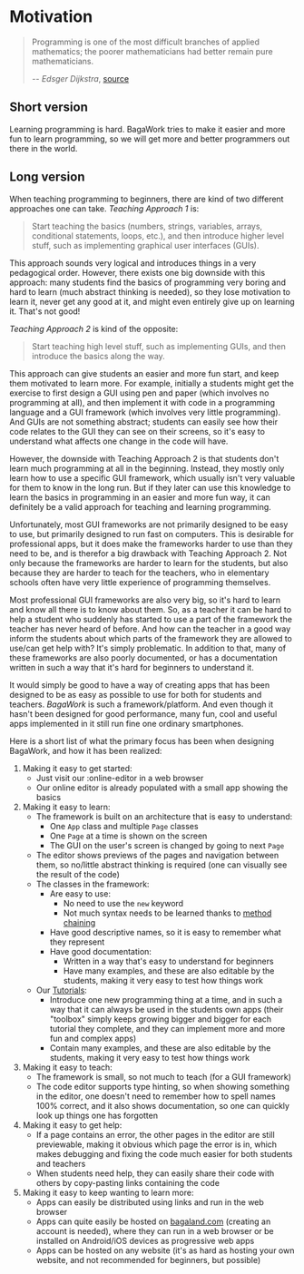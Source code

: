 # Motivation
> Programming is one of the most difficult branches of applied mathematics; the poorer mathematicians had better remain pure mathematicians.
>
> -- <cite>Edsger Dijkstra</cite>, <a href="https://www.brainyquote.com/quotes/edsger_dijkstra_204342" target="_blank">source</a>

## Short version
Learning programming is hard. BagaWork tries to make it easier and more fun to learn programming, so we will get more and better programmers out there in the world.

## Long version
When teaching programming to beginners, there are kind of two different approaches one can take. *Teaching Approach 1* is:

> Start teaching the basics (numbers, strings, variables, arrays, conditional statements, loops, etc.), and then introduce higher level stuff, such as implementing graphical user interfaces (GUIs).

This approach sounds very logical and introduces things in a very pedagogical order. However, there exists one big downside with this approach: many students find the basics of programming very boring and hard to learn (much abstract thinking is needed), so they lose motivation to learn it, never get any good at it, and might even entirely give up on learning it. That's not good!

*Teaching Approach 2* is kind of the opposite:

> Start teaching high level stuff, such as implementing GUIs, and then introduce the basics along the way.

This approach can give students an easier and more fun start, and keep them motivated to learn more. For example, initially a students might get the exercise to first design a GUI using pen and paper (which involves no programming at all), and then implement it with code in a programming language and a GUI framework (which involves very little programming). And GUIs are not something abstract; students can easily see how their code relates to the GUI they can see on their screens, so it's easy to understand what affects one change in the code will have.

However, the downside with Teaching Approach 2 is that students don't learn much programming at all in the beginning. Instead, they mostly only learn how to use a specific GUI framework, which usually isn't very valuable for them to know in the long run. But if they later can use this knowledge to learn the basics in programming in an easier and more fun way, it can definitely be a valid approach for teaching and learning programming.

Unfortunately, most GUI frameworks are not primarily designed to be easy to use, but primarily designed to run fast on computers. This is desirable for professional apps, but it does make the frameworks harder to use than they need to be, and is therefor a big drawback with Teaching Approach 2. Not only because the frameworks are harder to learn for the students, but also because they are harder to teach for the teachers, who in elementary schools often have very little experience of programming themselves.

Most professional GUI frameworks are also very big, so it's hard to learn and know all there is to know about them. So, as a teacher it can be hard to help a student who suddenly has started to use a part of the framework the teacher has never heard of before. And how can the teacher in a good way inform the students about which parts of the framework they are allowed to use/can get help with? It's simply problematic. In addition to that, many of these frameworks are also poorly documented, or has a documentation written in such a way that it's hard for beginners to understand it.

It would simply be good to have a way of creating apps that has been designed to be as easy as possible to use for both for students and teachers. *BagaWork* is such a framework/platform. And even though it hasn't been designed for good performance, many fun, cool and useful apps implemented in it still run fine one ordinary smartphones.

Here is a short list of what the primary focus has been when designing BagaWork, and how it has been realized:

1. Making it easy to get started:
	* Just visit our :online-editor in a web browser
	* Our online editor is already populated with a small app showing the basics
2. Making it easy to learn:
	* The framework is built on an architecture that is easy to understand:
		* One `App` class and multiple `Page` classes
		* One `Page` at a time is shown on the screen
		* The GUI on the user's screen is changed by going to next `Page`
	* The editor shows previews of the pages and navigation between them, so no/little abstract thinking is required (one can visually see the result of the code)
	* The classes in the framework:
		* Are easy to use:
			* No need to use the `new` keyword
			* Not much syntax needs to be learned thanks to <a href="https://en.wikipedia.org/wiki/Method_chaining" target="_blank">method chaining</a>
		* Have good descriptive names, so it is easy to remember what they represent
		* Have good documentation:
			* Written in a way that's easy to understand for beginners
			* Have many examples, and these are also editable by the students, making it very easy to test how things work
	* Our [Tutorials](/tutorials):
		* Introduce one new programming thing at a time, and in such a way that it can always be used in the students own apps (their "toolbox" simply keeps growing bigger and bigger for each tutorial they complete, and they can implement more and more fun and complex apps)
		* Contain many examples, and these are also editable by the students, making it very easy to test how things work
3. Making it easy to teach:
	* The framework is small, so not much to teach (for a GUI framework)
	* The code editor supports type hinting, so when showing something in the editor, one doesn't need to remember how to spell names 100% correct, and it also shows documentation, so one can quickly look up things one has forgotten
4. Making it easy to get help:
	* If a page contains an error, the other pages in the editor are still previewable, making it obvious which page the error is in, which makes debugging and fixing the code much easier for both students and teachers
	* When students need help, they can easily share their code with others by copy-pasting links containing the code
5. Making it easy to keep wanting to learn more:
	* Apps can easily be distributed using links and run in the web browser
	* Apps can quite easily be hosted on [bagaland.com](https://bagaland.com) (creating an account is needed), where they can run in a web browser or be installed on Android/iOS devices as progressive web apps
	* Apps can be hosted on any website (it's as hard as hosting your own website, and not recommended for beginners, but possible)
